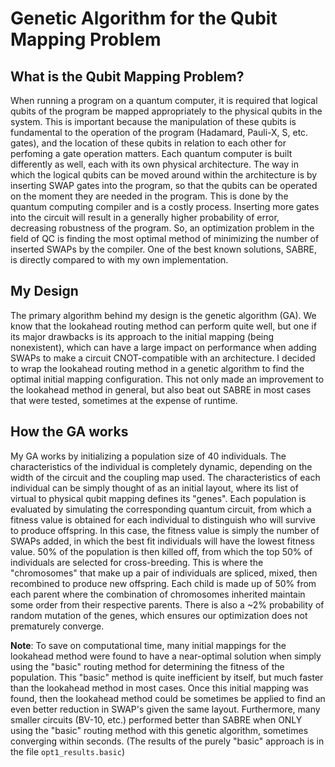 # Genetic Algorithm for the Qubit Mapping Problem

## What is the Qubit Mapping Problem?
When running a program on a quantum computer, it is required that logical qubits of the program be mapped appropriately to the physical qubits in the system. This is important because the manipulation of these qubits is fundamental to the operation of the program (Hadamard, Pauli-X, S, etc. gates), and the location of these qubits in relation to each other for perfoming a gate operation matters. Each quantum computer is built differently as well, each with its own physical architecture. The way in which the logical qubits can be moved around within the architecture is by inserting SWAP gates into the program, so that the qubits can be operated on the moment they are needed in the program. This is done by the quantum computing compiler and is a costly process. Inserting more gates into the circuit will result in a generally higher probability of error, decreasing robustness of the program. So, an optimization problem in the field of QC is finding the most optimal method of minimizing the number of inserted SWAPs by the compiler. One of the best known solutions, SABRE, is directly compared to with my own implementation.

## My Design
The primary algorithm behind my design is the genetic algorithm (GA). We know that the lookahead routing method can perform quite well, but one if its major drawbacks is its approach to the initial mapping (being nonexistent), which can have a large impact on performance when adding SWAPs to make a circuit CNOT-compatible with an architecture. I decided to wrap the lookahead routing method in a genetic algorithm to find the optimal initial mapping configuration. This not only made an improvement to the lookahead method in general, but also beat out SABRE in most cases that were tested, sometimes at the expense of runtime.

## How the GA works
My GA works by initializing a population size of 40 individuals. The characteristics of the individual is completely dynamic, depending on the width of the circuit and the coupling map used. The characteristics of each individual can be simply thought of as an initial layout, where its list of virtual to physical qubit mapping defines its "genes". Each population is evaluated by simulating the corresponding quantum circuit, from which a fitness value is obtained for each individual to distinguish who will survive to produce offspring. In this case, the fitness value is simply the number of SWAPs added, in which the best fit individuals will have the lowest fitness value. 50% of the population is then killed off, from which the top 50% of individuals are selected for cross-breeding. This is where the "chromosomes" that make up a pair of individuals are spliced, mixed, then recombined to produce new offspring. Each child is made up of 50% from each parent where the combination of chromosomes inherited maintain some order from their respective parents. There is also a ~2% probability of random mutation of the genes, which ensures our optimization does not prematurely converge.


**Note**: To save on computational time, many initial mappings for the lookahead method were found to have a near-optimal solution when simply using the "basic" routing method for determining the fitness of the population. This "basic" method is quite inefficient by itself, but much faster than the lookahead method in most cases. Once this initial mapping was found, then the lookahead method could be sometimes be applied to find an even better reduction in SWAP's given the same layout. Furthermore, many smaller circuits (BV-10, etc.) performed better than SABRE when ONLY using the "basic" routing method with this genetic algorithm, sometimes converging within seconds. (The results of the purely "basic" approach is in the file `opt1_results.basic`)

